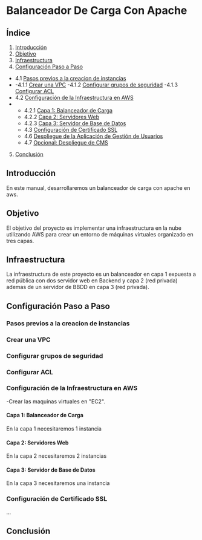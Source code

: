 # Balanceador De Carga Con Apache

## Índice

1. [Introducción](#introducción)
2. [Objetivo](#objetivo)
3. [Infraestructura](#infraestructura)
4. [Configuración Paso a Paso](#configuración-paso-a-paso)
 - 4.1 [Pasos previos a la creacion de instancias](#Pasos-previos-a-la-creacion-de-instancias)
 - 
   -4.1.1 [Crear una VPC](#Crear-una-VPC)
        -4.1.2 [Configurar grupos de seguridad](#Configurar-grupos-de-seguridad)
        -4.1.3 [Configurar ACL](#Configurar-ACL) 
 - 4.2 [Configuración de la Infraestructura en AWS](#configuración-de-la-infraestructura-en-aws)
 - 
     - 4.2.1 [Capa 1: Balanceador de Carga](#capa-1-balanceador-de-carga)
     - 4.2.2 [Capa 2: Servidores Web](#capa-2-servidores-web)
     - 4.2.3 [Capa 3: Servidor de Base de Datos](#capa-3-servidor-de-base-de-datos)
    - 4.3 [Configuración de Certificado SSL](#configuración-de-certificado-ssl)
    - 4.6 [Despliegue de la Aplicación de Gestión de Usuarios](#despliegue-de-la-aplicación-de-gestión-de-usuarios)
    - 4.7 [Opcional: Despliegue de CMS](#opcional-despliegue-de-cms)
5. [Conclusión](#Conclusión)

## Introducción

En este manual, desarrollaremos un balanceador de carga con apache en aws.

## Objetivo

El objetivo del proyecto es implementar una infraestructura en la nube utilizando AWS
para crear un entorno de máquinas virtuales organizado en tres capas. 

## Infraestructura

La infraestructura de este proyecto es un balanceador en capa 1 expuesta a red pública con dos servidor web en Backend y capa 2 (red privada) ademas de un servidor de BBDD en capa 3 (red privada).

## Configuración Paso a Paso

### Pasos previos a la creacion de instancias

### Crear una VPC

### Configurar grupos de seguridad

### Configurar ACL

### Configuración de la Infraestructura en AWS

-Crear las maquinas virtuales en "EC2".

#### Capa 1: Balanceador de Carga

En la capa 1 necesitaremos 1 instancia

#### Capa 2: Servidores Web

En la capa 2 necesitaremos 2 instancias

#### Capa 3: Servidor de Base de Datos

En la capa 3 necesitaremos una instancia

### Configuración de Certificado SSL

...

## Conclusión



